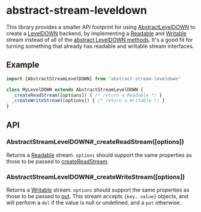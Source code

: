 abstract-stream-leveldown
=========================

This library provides a smaller API footprint for using [AbstractLevelDOWN][] to create a [LevelDOWN][] backend, by implementing a [Readable][] and [Writable][] stream instead of all of the [abstract LevelDOWN methods][]. It's a good fit for turning something that already has readable and writable stream interfaces.

Example
-------

```javascript
import {AbstractStreamLevelDOWN} from "abstract-stream-leveldown"

class MyLevelDOWN extends AbstractStreamLevelDOWN {
  _createReadStream([options]) { /* return a Readable */ }
  _createWriteStream([options]) { /* return a Writable */ }
}
```

API
---

### AbstractStreamLevelDOWN#_createReadStream([options])

Returns a [Readable][] stream. `options` should support the same properties as those to be passed to [createReadStream][].

### AbstractStreamLevelDOWN#_createWriteStream([options])

Returns a [Writable][] stream. `options` should support the same properties as those to be passed to [put][]. This stream accepts `{key, value}` objects, and will perform a `del` if the value is null or undefined, and a `put` otherwise.

[AbstractLevelDOWN]: https://github.com/rvagg/abstract-leveldown
[LevelDOWN]: https://github.com/rvagg/node-leveldown
[Readable]: https://iojs.org/api/stream.html#stream_class_stream_readable
[Writable]: https://iojs.org/api/stream.html#stream_class_stream_writable
[abstract LevelDOWN methods]: https://github.com/rvagg/abstract-leveldown#extensible-api
[createReadStream]: https://github.com/rvagg/node-levelup#createReadStream
[put]: https://github.com/rvagg/node-levelup#put
